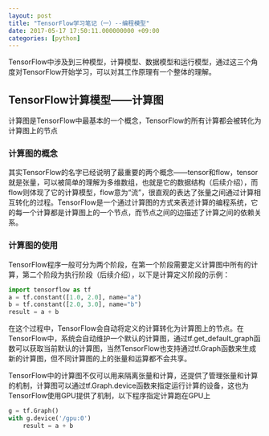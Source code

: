 ```yaml
---
layout: post
title: "TensorFlow学习笔记（一）--编程模型"
date: 2017-05-17 17:50:11.000000000 +09:00
categories: [python]
---
```

TensorFlow中涉及到三种模型，计算模型、数据模型和运行模型，通过这三个角度对TensorFlow开始学习，可以对其工作原理有一个整体的理解。

## TensorFlow计算模型——计算图
计算图是TensorFlow中最基本的一个概念，TensorFlow的所有计算都会被转化为计算图上的节点
### 计算图的概念
其实TensorFlow的名字已经说明了最重要的两个概念——tensor和flow，tensor就是张量，可以被简单的理解为多维数组，也就是它的数据结构（后续介绍），而flow则体现了它的计算模型，flow意为“流”，很直观的表达了张量之间通过计算相互转化的过程。TensorFlow是一个通过计算图的方式来表述计算的编程系统，它的每一个计算都是计算图上的一个节点，而节点之间的边描述了计算之间的依赖关系。
### 计算图的使用
TensorFlow程序一般可分为两个阶段，在第一个阶段需要定义计算图中所有的计算，第二个阶段为执行阶段（后续介绍），以下是计算定义阶段的示例：
```python
import tensorflow as tf
a = tf.constant([1.0, 2.0], name="a")
b = tf.constant([2.0, 3.0], name="b")
result = a + b
```
在这个过程中，TensorFlow会自动将定义的计算转化为计算图上的节点。在TensorFlow中，系统会自动维护一个默认的计算图，通过tf.get_default_graph函数可以获取当前默认的计算图，当然TensorFlow也支持通过tf.Graph函数来生成新的计算图，但不同计算图的上的张量和运算都不会共享。

TensorFlow中的计算图不仅可以用来隔离张量和计算，还提供了管理张量和计算的机制，计算图可以通过tf.Graph.device函数来指定运行计算的设备，这也为TensorFlow使用GPU提供了机制，以下程序指定计算跑在GPU上
```python
g = tf.Graph()
with g.device('/gpu:0')
    result = a + b
```
